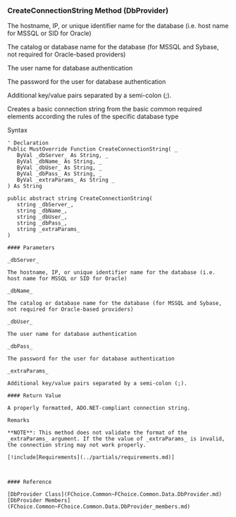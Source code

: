 ﻿### CreateConnectionString Method (DbProvider)

The hostname, IP, or unique identifier name for the database (i.e. host name for MSSQL or SID for Oracle)

The catalog or database name for the database (for MSSQL and Sybase, not required for Oracle-based providers)

The user name for database authentication

The password for the user for database authentication

Additional key/value pairs separated by a semi-colon (;).

Creates a basic connection string from the basic common required elements according the rules of the specific database type

Syntax

```vbnet
' Declaration
Public MustOverride Function CreateConnectionString( _
   ByVal _dbServer_ As String, _
   ByVal _dbName_ As String, _
   ByVal _dbUser_ As String, _
   ByVal _dbPass_ As String, _
   ByVal _extraParams_ As String _
) As String

public abstract string CreateConnectionString( 
   string _dbServer_,
   string _dbName_,
   string _dbUser_,
   string _dbPass_,
   string _extraParams_
)

#### Parameters

_dbServer_

The hostname, IP, or unique identifier name for the database (i.e. host name for MSSQL or SID for Oracle)

_dbName_

The catalog or database name for the database (for MSSQL and Sybase, not required for Oracle-based providers)

_dbUser_

The user name for database authentication

_dbPass_

The password for the user for database authentication

_extraParams_

Additional key/value pairs separated by a semi-colon (;).

#### Return Value

A properly formatted, ADO.NET-compliant connection string.

Remarks

**NOTE**: This method does not validate the format of the _extraParams_ argument. If the the value of _extraParams_ is invalid, the connection string may not work properly.

[!include[Requirements](../partials/requirements.md)]



#### Reference

[DbProvider Class](FChoice.Common~FChoice.Common.Data.DbProvider.md)  
[DbProvider Members](FChoice.Common~FChoice.Common.Data.DbProvider_members.md)